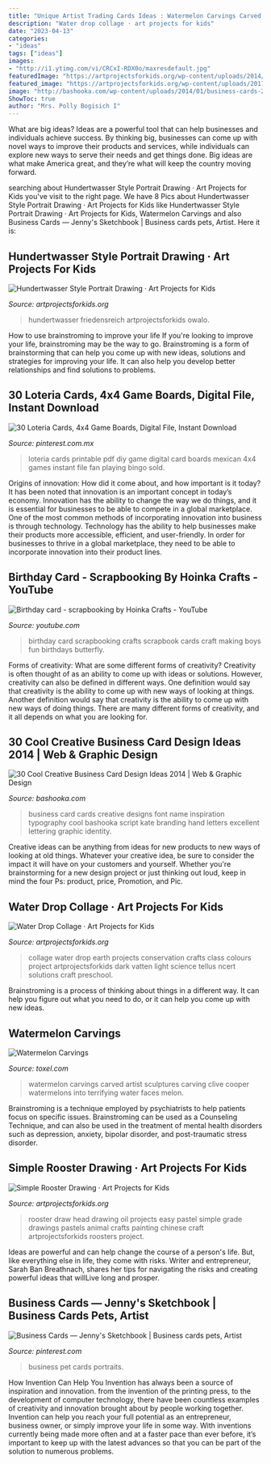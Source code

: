 ```yaml
---
title: "Unique Artist Trading Cards Ideas : Watermelon Carvings Carved Artist Sculptures Carving Clive Cooper Watermelons Into Terrifying Water Faces Melon"
description: "Water drop collage · art projects for kids"
date: "2023-04-13"
categories:
- "ideas"
tags: ["ideas"]
images:
- "http://i1.ytimg.com/vi/CRCxI-RDX0o/maxresdefault.jpg"
featuredImage: "https://artprojectsforkids.org/wp-content/uploads/2014/07/Hundertwasser-Portrait.jpg"
featured_image: "https://artprojectsforkids.org/wp-content/uploads/2017/01/rooster.jpg"
image: "http://bashooka.com/wp-content/uploads/2014/01/business-cards-2014-27.jpg"
ShowToc: true
author: "Mrs. Polly Bogisich I"
---
```



What are big ideas?
Ideas are a powerful tool that can help businesses and individuals achieve success. By thinking big, businesses can come up with novel ways to improve their products and services, while individuals can explore new ways to serve their needs and get things done. Big ideas are what make America great, and they’re what will keep the country moving forward.

	

		
searching about Hundertwasser Style Portrait Drawing · Art Projects for Kids you've visit to the right page. We have 8 Pics about Hundertwasser Style Portrait Drawing · Art Projects for Kids like Hundertwasser Style Portrait Drawing · Art Projects for Kids, Watermelon Carvings and also Business Cards — Jenny&#039;s Sketchbook | Business cards pets, Artist. Here it is:
		
    
## Hundertwasser Style Portrait Drawing · Art Projects For Kids

<img loading=lazy src="https://artprojectsforkids.org/wp-content/uploads/2014/07/Hundertwasser-Portrait.jpg" onerror="this.onerror=null;this.src='https://tse1.mm.bing.net/th?id=OIP.y-5fgW-Q5J_GTCs04tgidQHaKU&amp;pid=15.1';" alt="Hundertwasser Style Portrait Drawing · Art Projects for Kids">

_Source: artprojectsforkids.org_

>hundertwasser friedensreich artprojectsforkids owalo. 

	

How to use brainstroming to improve your life
If you're looking to improve your life, brainstroming may be the way to go. Brainstroming is a form of brainstorming that can help you come up with new ideas, solutions and strategies for improving your life. It can also help you develop better relationships and find solutions to problems.

    
## 30 Loteria Cards, 4x4 Game Boards, Digital File, Instant Download

<img loading=lazy src="https://i.pinimg.com/736x/63/24/d3/6324d3ff9a09e416d7e2cd8fe3eb8132.jpg" onerror="this.onerror=null;this.src='https://tse2.mm.bing.net/th?id=OIP.YE19SyfgJZn3D0W0NEVRngHaF7&amp;pid=15.1';" alt="30 Loteria Cards, 4x4 Game Boards, Digital File, Instant Download">

_Source: pinterest.com.mx_

>loteria cards printable pdf diy game digital card boards mexican 4x4 games instant file fan playing bingo sold. 

	

Origins of innovation: How did it come about, and how important is it today?
It has been noted that innovation is an important concept in today’s economy. Innovation has the ability to change the way we do things, and it is essential for businesses to be able to compete in a global marketplace. One of the most common methods of incorporating innovation into business is through technology. Technology has the ability to help businesses make their products more accessible, efficient, and user-friendly. In order for businesses to thrive in a global marketplace, they need to be able to incorporate innovation into their product lines.

    
## Birthday Card - Scrapbooking By Hoinka Crafts - YouTube

<img loading=lazy src="http://i1.ytimg.com/vi/CRCxI-RDX0o/maxresdefault.jpg" onerror="this.onerror=null;this.src='https://tse2.mm.bing.net/th?id=OIP.ueK5s61J5uCSo-FtUyejfwHaEK&amp;pid=15.1';" alt="Birthday card - scrapbooking by Hoinka Crafts - YouTube">

_Source: youtube.com_

>birthday card scrapbooking crafts scrapbook cards craft making boys fun birthdays butterfly. 

	

Forms of creativity: What are some different forms of creativity?
Creativity is often thought of as an ability to come up with ideas or solutions. However, creativity can also be defined in different ways. One definition would say that creativity is the ability to come up with new ways of looking at things. Another definition would say that creativity is the ability to come up with new ways of doing things. There are many different forms of creativity, and it all depends on what you are looking for.

    
## 30 Cool Creative Business Card Design Ideas 2014 | Web &amp; Graphic Design

<img loading=lazy src="http://bashooka.com/wp-content/uploads/2014/01/business-cards-2014-27.jpg" onerror="this.onerror=null;this.src='https://tse3.mm.bing.net/th?id=OIP.rv3HDYkj0ZIUSDV3mxfBSwHaHa&amp;pid=15.1';" alt="30 Cool Creative Business Card Design Ideas 2014 | Web &amp; Graphic Design">

_Source: bashooka.com_

>business card cards creative designs font name inspiration typography cool bashooka script kate branding hand letters excellent lettering graphic identity. 

	

Creative ideas can be anything from ideas for new products to new ways of looking at old things. Whatever your creative idea, be sure to consider the impact it will have on your customers and yourself. Whether you're brainstorming for a new design project or just thinking out loud, keep in mind the four Ps: product, price, Promotion, and Pic.

    
## Water Drop Collage · Art Projects For Kids

<img loading=lazy src="https://artprojectsforkids.org/wp-content/uploads/2015/04/Water-Drop-Collage-700.jpg" onerror="this.onerror=null;this.src='https://tse4.mm.bing.net/th?id=OIP._OupFzPC_-uEJ3UW0mdoNwHaIq&amp;pid=15.1';" alt="Water Drop Collage · Art Projects for Kids">

_Source: artprojectsforkids.org_

>collage water drop earth projects conservation crafts class colours project artprojectsforkids dark vatten light science tellus ncert solutions craft preschool. 

	

Brainstroming is a process of thinking about things in a different way. It can help you figure out what you need to do, or it can help you come up with new ideas.

    
## Watermelon Carvings

<img loading=lazy src="http://www.toxel.com/wp-content/uploads/2013/10/watermeloncarvings06.jpg" onerror="this.onerror=null;this.src='https://tse1.mm.bing.net/th?id=OIP.1OAFgKHc84IAsGFPvSHFTwHaKm&amp;pid=15.1';" alt="Watermelon Carvings">

_Source: toxel.com_

>watermelon carvings carved artist sculptures carving clive cooper watermelons into terrifying water faces melon. 

	

Brainstroming is a technique employed by psychiatrists to help patients focus on specific issues. Brainstroming can be used as a Counseling Technique, and can also be used in the treatment of mental health disorders such as depression, anxiety, bipolar disorder, and post-traumatic stress disorder.

    
## Simple Rooster Drawing · Art Projects For Kids

<img loading=lazy src="https://artprojectsforkids.org/wp-content/uploads/2017/01/rooster.jpg" onerror="this.onerror=null;this.src='https://tse1.mm.bing.net/th?id=OIP.r6K0ASmbhMN8TsDgIuBwcgHaJl&amp;pid=15.1';" alt="Simple Rooster Drawing · Art Projects for Kids">

_Source: artprojectsforkids.org_

>rooster draw head drawing oil projects easy pastel simple grade drawings pastels animal crafts painting chinese craft artprojectsforkids roosters project. 

	

Ideas are powerful and can help change the course of a person's life. But, like everything else in life, they come with risks. Writer and entrepreneur, Sarah Ban Breathnach, shares her tips for navigating the risks and creating powerful ideas that willLive long and prosper.

    
## Business Cards — Jenny&#039;s Sketchbook | Business Cards Pets, Artist

<img loading=lazy src="https://i.pinimg.com/736x/68/ca/c7/68cac76a3cc68c0784192eaeb59da917--pet-portraits-business-cards.jpg" onerror="this.onerror=null;this.src='https://tse2.mm.bing.net/th?id=OIP.-SYTXR3NXPUQQeRPppXssgHaFj&amp;pid=15.1';" alt="Business Cards — Jenny&#039;s Sketchbook | Business cards pets, Artist">

_Source: pinterest.com_

>business pet cards portraits. 

	

How Invention Can Help You
Invention has always been a source of inspiration and innovation. from the invention of the printing press, to the development of computer technology, there have been countless examples of creativity and innovation brought about by people working together. Invention can help you reach your full potential as an entrepreneur, business owner, or simply improve your life in some way. With inventions currently being made more often and at a faster pace than ever before, it’s important to keep up with the latest advances so that you can be part of the solution to numerous problems.

